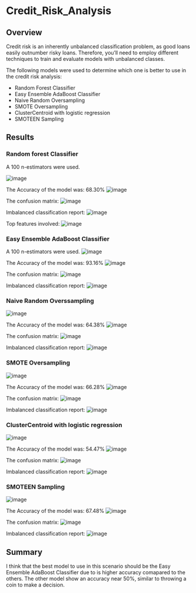 # Credit_Risk_Analysis
## Overview
Credit risk is an inherently unbalanced classification problem, as good loans easily outnumber risky loans. Therefore, you’ll need to employ different techniques to train and evaluate models with unbalanced classes. 

The following models were used to determine which one is better to use in the credit risk analysis:
- Random Forest Classifier
- Easy Ensemble AdaBoost Classifier
- Naive Random Oversampling
- SMOTE Oversampling
- ClusterCentroid with logistic regression
- SMOTEEN Sampling

## Results
### Random forest Classifier
A 100 n-estimators were used. 

![image](https://user-images.githubusercontent.com/21972342/157650652-76aed16a-a9c0-438c-9d6e-6f68aa7579e0.png)
    
The Accuracy of the model was: 68.30%
![image](https://user-images.githubusercontent.com/21972342/157650840-be1f827e-f052-4fd6-8198-1a5c7defb9fa.png)

The confusion matrix:
![image](https://user-images.githubusercontent.com/21972342/157651113-295adf51-206d-40b3-85ce-6a80b21052c3.png)

Imbalanced classification report:
![image](https://user-images.githubusercontent.com/21972342/157651208-ad9220bd-12d9-4937-a57f-cbb71eb13bfd.png)

Top features involved:
![image](https://user-images.githubusercontent.com/21972342/157651369-e894ca0e-f945-4971-aeba-3613ab10f55c.png)

### Easy Ensemble AdaBoost Classifier
A 100 n-estimators were used. 
![image](https://user-images.githubusercontent.com/21972342/157651651-c3779b9e-3829-423c-bde3-c19b06431e8d.png)
    
The Accuracy of the model was: 93.16%
![image](https://user-images.githubusercontent.com/21972342/157651711-b04ab1ae-0c18-461f-aa1c-8bdceaf7eea7.png)

The confusion matrix:
![image](https://user-images.githubusercontent.com/21972342/157651759-61cd7069-1090-4779-845a-a93c7a4de512.png)

Imbalanced classification report:
![image](https://user-images.githubusercontent.com/21972342/157651805-c29b37bf-6014-4bd2-ac81-fdc8ab0767b5.png)

### Naive Random Overssampling
![image](https://user-images.githubusercontent.com/21972342/157651933-601e17a3-67cf-4473-ab08-c731e322ed42.png)

The Accuracy of the model was: 64.38%
![image](https://user-images.githubusercontent.com/21972342/157652099-a1868568-59f4-45af-ab02-a31e71cdd02a.png)

The confusion matrix:
![image](https://user-images.githubusercontent.com/21972342/157652129-7a183a04-2567-48d5-a1a8-93db0c3a0b5e.png)

Imbalanced classification report:
![image](https://user-images.githubusercontent.com/21972342/157652174-8cabe598-52a2-43a9-9238-4f0aed37174a.png)

### SMOTE Oversampling
![image](https://user-images.githubusercontent.com/21972342/157652288-4ebdaec8-8767-403c-8501-873d25c199a8.png)

The Accuracy of the model was: 66.28%
![image](https://user-images.githubusercontent.com/21972342/157652346-023ad99e-3bdd-4c4d-a5ac-5138f38ab529.png)

The confusion matrix:
![image](https://user-images.githubusercontent.com/21972342/157652397-d8a76ed7-cf32-4b4c-8108-06559d89e939.png)

Imbalanced classification report:
![image](https://user-images.githubusercontent.com/21972342/157652442-ec8f22d2-fb72-4f78-9239-8e5f93698e11.png)

### ClusterCentroid with logistic regression
![image](https://user-images.githubusercontent.com/21972342/157652816-14af965c-da19-4c88-bf8a-d9d40974f40d.png)

The Accuracy of the model was: 54.47%
![image](https://user-images.githubusercontent.com/21972342/157652854-9308cac8-b2c1-4f45-bb4e-a630f54bf48d.png)

The confusion matrix:
![image](https://user-images.githubusercontent.com/21972342/157652912-3bff058d-b537-44f5-a431-1bc36bf90941.png)

Imbalanced classification report:
![image](https://user-images.githubusercontent.com/21972342/157652956-461eb5f6-f2db-48bd-adc8-ab28ca9b946f.png)

### SMOTEEN Sampling
![image](https://user-images.githubusercontent.com/21972342/157653002-4520fb83-9eb1-4f51-82cd-7189c841033e.png)

The Accuracy of the model was: 67.48%
![image](https://user-images.githubusercontent.com/21972342/157653033-e59b167f-6c5e-4e60-9451-0998cc014850.png)

The confusion matrix:
![image](https://user-images.githubusercontent.com/21972342/157653104-98474ef3-1471-4636-8cac-c1d304fc9a66.png)

Imbalanced classification report:
![image](https://user-images.githubusercontent.com/21972342/157653161-62c32833-e3b7-48d2-87e4-ff3670ba8439.png)

## Summary
I think that the best model to use in this scenario should be the Easy Ensemble AdaBoost Classifier due to is higher accuracy comapared to the others. The other model show an accuracy near 50%, similar to throwing a coin to make a decision.  
